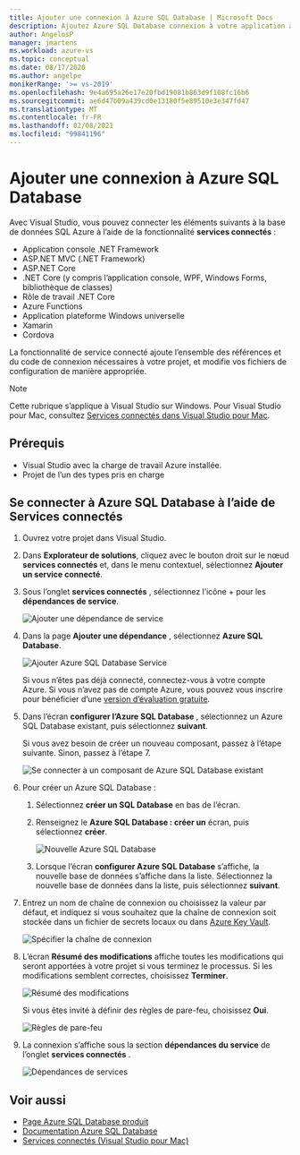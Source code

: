 ```yaml
---
title: Ajouter une connexion à Azure SQL Database | Microsoft Docs
description: Ajoutez Azure SQL Database connexion à votre application à l’aide de Visual Studio Services connectés
author: AngelosP
manager: jmartens
ms.workload: azure-vs
ms.topic: conceptual
ms.date: 08/17/2020
ms.author: angelpe
monikerRange: '>= vs-2019'
ms.openlocfilehash: 9e4a695a26e17e20fbd19081b863d9f108fc16b6
ms.sourcegitcommit: ae6d47b09a439cd0e13180f5e89510e3e347fd47
ms.translationtype: MT
ms.contentlocale: fr-FR
ms.lasthandoff: 02/08/2021
ms.locfileid: "99841196"
---
```

# <a name="add-a-connection-to-azure-sql-database"></a>Ajouter une connexion à Azure SQL Database

Avec Visual Studio, vous pouvez connecter les éléments suivants à la base de données SQL Azure à l’aide de la fonctionnalité **services connectés** :

- Application console .NET Framework
- ASP.NET MVC (.NET Framework) 
- ASP.NET Core
- .NET Core (y compris l’application console, WPF, Windows Forms, bibliothèque de classes)
- Rôle de travail .NET Core
- Azure Functions
- Application plateforme Windows universelle
- Xamarin
- Cordova

La fonctionnalité de service connecté ajoute l’ensemble des références et du code de connexion nécessaires à votre projet, et modifie vos fichiers de configuration de manière appropriée.

> [!NOTE]
> Cette rubrique s’applique à Visual Studio sur Windows. Pour Visual Studio pour Mac, consultez [Services connectés dans Visual Studio pour Mac](/visualstudio/mac/connected-services).
## <a name="prerequisites"></a>Prérequis

- Visual Studio avec la charge de travail Azure installée.
- Projet de l’un des types pris en charge

## <a name="connect-to-azure-sql-database-using-connected-services"></a>Se connecter à Azure SQL Database à l’aide de Services connectés

1. Ouvrez votre projet dans Visual Studio.

1. Dans **Explorateur de solutions**, cliquez avec le bouton droit sur le nœud **services connectés** et, dans le menu contextuel, sélectionnez **Ajouter un service connecté**.

1. Sous l’onglet **services connectés** , sélectionnez l’icône + pour les **dépendances de service**.

    ![Ajouter une dépendance de service](./media/vs-azure-tools-connected-services-storage/vs-2019/connected-services-tab.png)

1. Dans la page **Ajouter une dépendance** , sélectionnez **Azure SQL Database**.

    ![Ajouter Azure SQL Database Service](./media/azure-sql-database-add-connected-service/azure-sql-database.png)

    Si vous n’êtes pas déjà connecté, connectez-vous à votre compte Azure. Si vous n’avez pas de compte Azure, vous pouvez vous inscrire pour bénéficier d’une [version d’évaluation gratuite](https://azure.microsoft.com/account/free).

1. Dans l’écran **configurer l’Azure SQL Database** , sélectionnez un Azure SQL Database existant, puis sélectionnez **suivant**.

    Si vous avez besoin de créer un nouveau composant, passez à l’étape suivante. Sinon, passez à l’étape 7.

    ![Se connecter à un composant de Azure SQL Database existant](./media/azure-sql-database-add-connected-service/created-azure-sql-database.png)

1. Pour créer un Azure SQL Database :

   1. Sélectionnez **créer un SQL Database** en bas de l’écran.

   1. Renseignez le **Azure SQL Database : créer un** écran, puis sélectionnez **créer**.

       ![Nouvelle Azure SQL Database](./media/azure-sql-database-add-connected-service/create-new-azure-sql-database.png)

   1. Lorsque l’écran **configurer Azure SQL Database** s’affiche, la nouvelle base de données s’affiche dans la liste. Sélectionnez la nouvelle base de données dans la liste, puis sélectionnez **suivant**.

1. Entrez un nom de chaîne de connexion ou choisissez la valeur par défaut, et indiquez si vous souhaitez que la chaîne de connexion soit stockée dans un fichier de secrets locaux ou dans [Azure Key Vault](/azure/key-vault).

   ![Spécifier la chaîne de connexion](./media/azure-sql-database-add-connected-service/connection-string.png)

1. L’écran **Résumé des modifications** affiche toutes les modifications qui seront apportées à votre projet si vous terminez le processus. Si les modifications semblent correctes, choisissez **Terminer**.

   ![Résumé des modifications](./media/azure-sql-database-add-connected-service/summary-of-changes.png)

   Si vous êtes invité à définir des règles de pare-feu, choisissez **Oui**.

   ![Règles de pare-feu](./media/azure-sql-database-add-connected-service/firewall-rules.png)

1. La connexion s’affiche sous la section **dépendances du service** de l’onglet **services connectés** .

   ![Dépendances de services](./media/azure-sql-database-add-connected-service/service-dependencies-after.png)

## <a name="see-also"></a>Voir aussi

- [Page Azure SQL Database produit](https://azure.microsoft.com/services/sql-database/)
- [Documentation Azure SQL Database](/azure/azure-sql/database/)
- [Services connectés (Visual Studio pour Mac)](/visualstudio/mac/connected-services)
